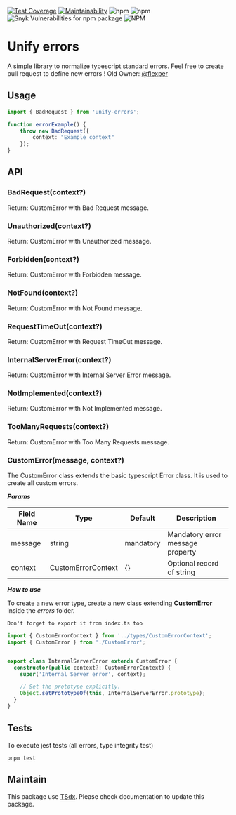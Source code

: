 [![Test Coverage](https://api.codeclimate.com/v1/badges/6be8e53efc66aabc6a5e/test_coverage)](https://codeclimate.com/github/qlaffont/unify-errors/test_coverage) [![Maintainability](https://api.codeclimate.com/v1/badges/6be8e53efc66aabc6a5e/maintainability)](https://codeclimate.com/github/qlaffont/unify-errors/maintainability) ![npm](https://img.shields.io/npm/v/unify-errors) ![npm](https://img.shields.io/npm/dm/unify-errors) ![Snyk Vulnerabilities for npm package](https://img.shields.io/snyk/vulnerabilities/npm/unify-errors) ![NPM](https://img.shields.io/npm/l/unify-errors)

# Unify errors

A simple library to normalize typescript standard errors. Feel free to create pull request to define new errors ! Old Owner: [@flexper](https://github.com/flexper)

## Usage

```typescript
import { BadRequest } from 'unify-errors';

function errorExample() {
    throw new BadRequest({
        context: "Example context"
    });
}
```

## API

### BadRequest(context?)

Return: CustomError with Bad Request message.

### Unauthorized(context?)

Return: CustomError with Unauthorized message.

### Forbidden(context?)

Return: CustomError with Forbidden message.

### NotFound(context?)

Return: CustomError with Not Found message.

### RequestTimeOut(context?)

Return: CustomError with Request TimeOut message.

### InternalServerError(context?)

Return: CustomError with Internal Server Error message.

### NotImplemented(context?)

Return: CustomError with Not Implemented message.

### TooManyRequests(context?)

Return: CustomError with Too Many Requests message.

### CustomError(message, context?)

The CustomError class extends the basic typescript Error class. It is used to create all custom errors.

***Params***

| Field Name | Type               | Default   | Description                      |
| ---------- | ------------------ | --------- | -------------------------------- |
| message    | string             | mandatory | Mandatory error message property |
| context    | CustomErrorContext | {}        | Optional record of string        |

***How to use***

To create a new error type, create a new class extending **CustomError** inside the _errors_ folder.

`Don't forget to export it from index.ts too`

````typescript
import { CustomErrorContext } from '../types/CustomErrorContext';
import { CustomError } from './CustomError';


export class InternalServerError extends CustomError {
  constructor(public context?: CustomErrorContext) {
    super('Internal Server error', context);

    // Set the prototype explicitly.
    Object.setPrototypeOf(this, InternalServerError.prototype);
  }
}

````

## Tests

To execute jest tests (all errors, type integrity test)

```
pnpm test
```

## Maintain

This package use [TSdx](https://github.com/jaredpalmer/tsdx). Please check documentation to update this package.
